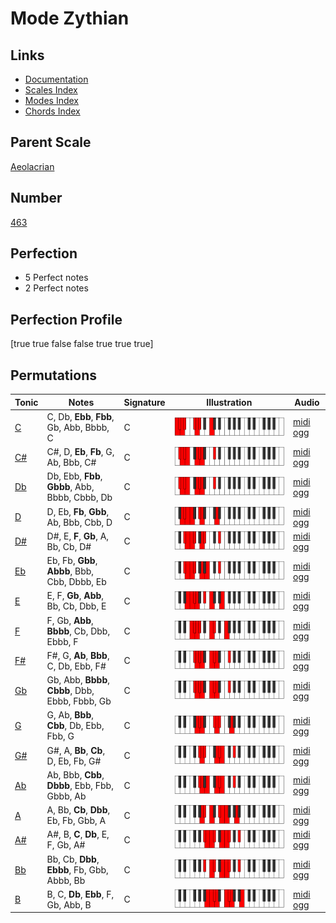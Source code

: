 # Mode Zythian

## Links

- [Documentation](index.md)
- [Scales Index](Scales.md)
- [Modes Index](Modes.md)
- [Chords Index](Chords.md)

## Parent Scale

[Aeolacrian](ScaleAeolacrian.md)

## Number

[463](https://ianring.com/musictheory/scales/463)

## Perfection

- 5 Perfect notes
- 2 Perfect notes

## Perfection Profile

[true true false false true true true]

## Permutations

| Tonic | Notes | Signature | Illustration | Audio |
|-------|-------|-----------|--------------|-------|
| [C](ModeCNaturalZythian.md) | C, Db, **Ebb**, **Fbb**, Gb, Abb, Bbbb, C | C | ![CNaturalZythian](ModeCNaturalZythian.png) | [midi](ModeCNaturalZythian.mid) [ogg](ModeCNaturalZythian.ogg) |
| [C#](ModeCSharpZythian.md) | C#, D, **Eb**, **Fb**, G, Ab, Bbb, C# | C | ![CSharpZythian](ModeCSharpZythian.png) | [midi](ModeCSharpZythian.mid) [ogg](ModeCSharpZythian.ogg) |
| [Db](ModeDFlatZythian.md) | Db, Ebb, **Fbb**, **Gbbb**, Abb, Bbbb, Cbbb, Db | C | ![DFlatZythian](ModeDFlatZythian.png) | [midi](ModeDFlatZythian.mid) [ogg](ModeDFlatZythian.ogg) |
| [D](ModeDNaturalZythian.md) | D, Eb, **Fb**, **Gbb**, Ab, Bbb, Cbb, D | C | ![DNaturalZythian](ModeDNaturalZythian.png) | [midi](ModeDNaturalZythian.mid) [ogg](ModeDNaturalZythian.ogg) |
| [D#](ModeDSharpZythian.md) | D#, E, **F**, **Gb**, A, Bb, Cb, D# | C | ![DSharpZythian](ModeDSharpZythian.png) | [midi](ModeDSharpZythian.mid) [ogg](ModeDSharpZythian.ogg) |
| [Eb](ModeEFlatZythian.md) | Eb, Fb, **Gbb**, **Abbb**, Bbb, Cbb, Dbbb, Eb | C | ![EFlatZythian](ModeEFlatZythian.png) | [midi](ModeEFlatZythian.mid) [ogg](ModeEFlatZythian.ogg) |
| [E](ModeENaturalZythian.md) | E, F, **Gb**, **Abb**, Bb, Cb, Dbb, E | C | ![ENaturalZythian](ModeENaturalZythian.png) | [midi](ModeENaturalZythian.mid) [ogg](ModeENaturalZythian.ogg) |
| [F](ModeFNaturalZythian.md) | F, Gb, **Abb**, **Bbbb**, Cb, Dbb, Ebbb, F | C | ![FNaturalZythian](ModeFNaturalZythian.png) | [midi](ModeFNaturalZythian.mid) [ogg](ModeFNaturalZythian.ogg) |
| [F#](ModeFSharpZythian.md) | F#, G, **Ab**, **Bbb**, C, Db, Ebb, F# | C | ![FSharpZythian](ModeFSharpZythian.png) | [midi](ModeFSharpZythian.mid) [ogg](ModeFSharpZythian.ogg) |
| [Gb](ModeGFlatZythian.md) | Gb, Abb, **Bbbb**, **Cbbb**, Dbb, Ebbb, Fbbb, Gb | C | ![GFlatZythian](ModeGFlatZythian.png) | [midi](ModeGFlatZythian.mid) [ogg](ModeGFlatZythian.ogg) |
| [G](ModeGNaturalZythian.md) | G, Ab, **Bbb**, **Cbb**, Db, Ebb, Fbb, G | C | ![GNaturalZythian](ModeGNaturalZythian.png) | [midi](ModeGNaturalZythian.mid) [ogg](ModeGNaturalZythian.ogg) |
| [G#](ModeGSharpZythian.md) | G#, A, **Bb**, **Cb**, D, Eb, Fb, G# | C | ![GSharpZythian](ModeGSharpZythian.png) | [midi](ModeGSharpZythian.mid) [ogg](ModeGSharpZythian.ogg) |
| [Ab](ModeAFlatZythian.md) | Ab, Bbb, **Cbb**, **Dbbb**, Ebb, Fbb, Gbbb, Ab | C | ![AFlatZythian](ModeAFlatZythian.png) | [midi](ModeAFlatZythian.mid) [ogg](ModeAFlatZythian.ogg) |
| [A](ModeANaturalZythian.md) | A, Bb, **Cb**, **Dbb**, Eb, Fb, Gbb, A | C | ![ANaturalZythian](ModeANaturalZythian.png) | [midi](ModeANaturalZythian.mid) [ogg](ModeANaturalZythian.ogg) |
| [A#](ModeASharpZythian.md) | A#, B, **C**, **Db**, E, F, Gb, A# | C | ![ASharpZythian](ModeASharpZythian.png) | [midi](ModeASharpZythian.mid) [ogg](ModeASharpZythian.ogg) |
| [Bb](ModeBFlatZythian.md) | Bb, Cb, **Dbb**, **Ebbb**, Fb, Gbb, Abbb, Bb | C | ![BFlatZythian](ModeBFlatZythian.png) | [midi](ModeBFlatZythian.mid) [ogg](ModeBFlatZythian.ogg) |
| [B](ModeBNaturalZythian.md) | B, C, **Db**, **Ebb**, F, Gb, Abb, B | C | ![BNaturalZythian](ModeBNaturalZythian.png) | [midi](ModeBNaturalZythian.mid) [ogg](ModeBNaturalZythian.ogg) |
